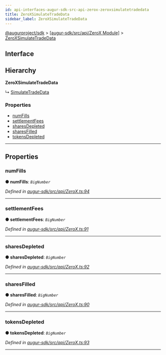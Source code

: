 ```yaml
---
id: api-interfaces-augur-sdk-src-api-zerox-zeroxsimulatetradedata
title: ZeroXSimulateTradeData
sidebar_label: ZeroXSimulateTradeData
---
```


[@augurproject/sdk](api-readme.md) > [[augur-sdk/src/api/ZeroX Module]](api-modules-augur-sdk-src-api-zerox-module.md) > [ZeroXSimulateTradeData](api-interfaces-augur-sdk-src-api-zerox-zeroxsimulatetradedata.md)

## Interface

## Hierarchy

**ZeroXSimulateTradeData**

↳  [SimulateTradeData](api-interfaces-augur-sdk-src-api-trade-simulatetradedata.md)

### Properties

* [numFills](api-interfaces-augur-sdk-src-api-zerox-zeroxsimulatetradedata.md#numfills)
* [settlementFees](api-interfaces-augur-sdk-src-api-zerox-zeroxsimulatetradedata.md#settlementfees)
* [sharesDepleted](api-interfaces-augur-sdk-src-api-zerox-zeroxsimulatetradedata.md#sharesdepleted)
* [sharesFilled](api-interfaces-augur-sdk-src-api-zerox-zeroxsimulatetradedata.md#sharesfilled)
* [tokensDepleted](api-interfaces-augur-sdk-src-api-zerox-zeroxsimulatetradedata.md#tokensdepleted)

---

## Properties

<a id="numfills"></a>

###  numFills

**● numFills**: *`BigNumber`*

*Defined in [augur-sdk/src/api/ZeroX.ts:94](https://github.com/AugurProject/augur/blob/1e1466f1d3/packages/augur-sdk/src/api/ZeroX.ts#L94)*

___
<a id="settlementfees"></a>

###  settlementFees

**● settlementFees**: *`BigNumber`*

*Defined in [augur-sdk/src/api/ZeroX.ts:91](https://github.com/AugurProject/augur/blob/1e1466f1d3/packages/augur-sdk/src/api/ZeroX.ts#L91)*

___
<a id="sharesdepleted"></a>

###  sharesDepleted

**● sharesDepleted**: *`BigNumber`*

*Defined in [augur-sdk/src/api/ZeroX.ts:92](https://github.com/AugurProject/augur/blob/1e1466f1d3/packages/augur-sdk/src/api/ZeroX.ts#L92)*

___
<a id="sharesfilled"></a>

###  sharesFilled

**● sharesFilled**: *`BigNumber`*

*Defined in [augur-sdk/src/api/ZeroX.ts:90](https://github.com/AugurProject/augur/blob/1e1466f1d3/packages/augur-sdk/src/api/ZeroX.ts#L90)*

___
<a id="tokensdepleted"></a>

###  tokensDepleted

**● tokensDepleted**: *`BigNumber`*

*Defined in [augur-sdk/src/api/ZeroX.ts:93](https://github.com/AugurProject/augur/blob/1e1466f1d3/packages/augur-sdk/src/api/ZeroX.ts#L93)*

___

